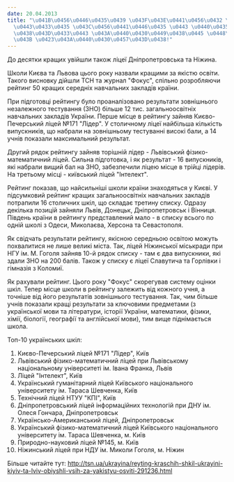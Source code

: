 ```yaml
---
date: 20.04.2013
title: "\u041B\u0456\u0446\u0435\u0439 \u043F\u043E\u0441\u0456\u0432 \u0434\u0440\
  \u0443\u0433\u0435 \u043C\u0456\u0441\u0446\u0435 \u0443 \u0440\u0435\u0439\u0442\
  \u0438\u043D\u0433\u0443 \u043A\u0440\u0430\u0449\u0438\u0445 \u0448\u043A\u0456\
  \u043B \u0423\u043A\u0440\u0430\u0457\u043D\u0438!"
---
```

До десятки кращих увійшли також ліцеї Дніпропетровська та Ніжина.

Школи Києва та Львова цього року назвали кращими за якістю освіти. Такого висновку дійшли ТСН та журнал "Фокус", спільно розробляючи рейтинг 50 кращих середніх навчальних закладів країни.

При підготовці рейтингу було проаналізовано результати зовнішнього незалежного тестування (ЗНО) більше 12 тис. загальноосвітніх навчальних закладів України. Перше місце в рейтингу зайняв Києво-Печерський ліцей №171 "Лідер". У столичному ліцеї найбільша кількість випускників, що набрали на зовнішньому тестуванні високі бали, а 14 учнів показали максимальний результат.

Другий рядок рейтингу зайняв торішній лідер - Львівський фізико-математичний ліцей. Сильна підготовка, і як результат - 16 випускників, які набрали вищий бал на ЗНО, забезпечили ліцею місце в трійці лідерів. На третьому місці - київський ліцей "Інтелект".

Рейтинг показав, що найсильніші школи країни знаходяться у Києві. У підсумковий рейтинг кращих загальноосвітніх навчальних закладів потрапили 16 столичних шкіл, що складає третину списку. Одразу декілька позицій зайняли Львів, Донецьк, Дніпропетровськ і Вінниця. Південь країни в рейтингу представлений мало - в списку всього по одній школі з Одеси, Миколаєва, Херсона та Севастополя.

Як свідчать результати рейтингу, якісною середньою освітою можуть похвалитися не лише великі міста. Так, ліцей Ніжинської міськради при НГУ ім. М. Гоголя зайняв 10-й рядок списку - там є два випускники, які здали ЗНО на 200 балів. Також у списку є ліцеї Славутича та Горлівки і гімназія з Коломиї.

Як рахували рейтинг. Цього року "Фокус" скорегував систему оцінки шкіл. Тепер місце школи в рейтингу залежить від кожного учня, а точніше від його результатів зовнішнього тестування. Так, чим більше учнів показали кращі результати за ключовими предметами (з української мови та літератури, історії України, математики, фізики, хімії, біології, географії та англійської мови), тим вище піднімається школа.

Топ-10 українських шкіл:

1. Києво-Печерський ліцей №171 "Лідер", Київ
2. Львівський фізико-математичний ліцей при Львівському національному університеті ім. Івана Франка, Львів
3. Ліцей "Інтелект", Київ
4. Український гуманітарний ліцей Київського національного університету ім. Тараса Шевченка, Київ
5. Технічний ліцей НТУУ "КПІ", Київ
6. Дніпропетровський ліцей інформаційних технологій при ДНУ ім. Олеся Гончара, Дніпропетровськ
7. Українсько-Американський ліцей, Дніпропетровськ
8. Український фізико-математичний ліцей Київського національного університету ім. Тараса Шевченка, м. Київ
9. Природно-науковий ліцей №145, м. Київ
10. Ніжинський ліцей при НДУ ім. Миколи Гоголя, м. Ніжин

Більше читайте тут:
<http://tsn.ua/ukrayina/reyting-kraschih-shkil-ukrayini-kiyiv-ta-lviv-obiyshli-vsih-za-yakistyu-osviti-291236.html>